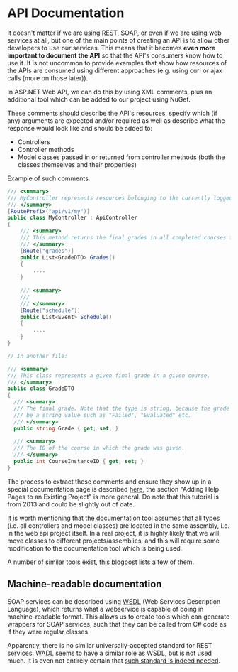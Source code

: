 # API Documentation

It doesn't matter if we are using REST, SOAP, or even if we are using web services at all, but one of the main points of creating an API is to allow other developers to use our services. This means that it becomes **even more important to document the API** so that the API's consumers know how to use it. It is not uncommon to provide examples that show how resources of the APIs are consumed using different approaches (e.g. using curl or ajax calls (more on those later)).

In ASP.NET Web API, we can do this by using XML comments, plus an additional tool which can be added to our project using NuGet.

These comments should describe the API's resources, specify which (if any) arguments are expected and/or required as well as describe what the response would look like and should be added to:

* Controllers
* Controller methods
* Model classes passed in or returned from controller methods (both the classes themselves and their properties)

Example of such comments:

```c#
/// <summary>
/// MyController represents resources belonging to the currently logged in user.
/// </summary>
[RoutePrefix("api/v1/my")]
public class MyController : ApiController
{
    /// <summary>
    /// This method returns the final grades in all completed courses for the given student.
    /// </summary>
    [Route("grades")]
    public List<GradeDTO> Grades()
    {
        ....
    }
    
    /// <summary>
    ///
    /// </summary>
    [Route("schedule")]
    public List<Event> Schedule()
    {
        ....
    }
}

// In another file:

/// <summary>
/// This class represents a given final grade in a given course.
/// </summary>
public class GradeDTO
{
  /// <summary>
  /// The final grade. Note that the type is string, because the grade could 
  /// be a string value such as "Failed", "Evaluated" etc.
  /// </summary>
  public string Grade { get; set; }
  
  /// <summary>
  /// The ID of the course in which the grade was given.
  /// </summary>
  public int CourseInstanceID { get; set; }
}
```

The process to extract these comments and ensure they show up in a special documentation page is described [here](http://www.asp.net/web-api/overview/creating-web-apis/creating-api-help-pages), the section "Adding Help Pages to an Existing Project" is more general. Do note that this tutorial is from 2013 and could be slightly out of date.

It is worth mentioning that the documentation tool assumes that all types (i.e. all controllers and model classes) are located in the same assembly, i.e. in the web api project itself. In a real project, it is highly likely that we will move classes to different projects/assemblies, and this will require some modification to the documentation tool which is being used.

A number of similar tools exist, [this blogpost](http://whyidentity.blogspot.com/2012/07/dynamic-api-reference-generators-aka.html) lists a few of them.

## Machine-readable documentation

SOAP services can be described using [WSDL](http://en.wikipedia.org/wiki/Web_Services_Description_Language) (Web Services Description Language), which returns what a webservice is capable of doing in machine-readable format. 
This allows us to create tools which can generate wrappers for SOAP services, such that they can be called from C# 
code as if they were regular classes. 

Apparently, there is no similar universally-accepted standard for REST services. [WADL](http://en.wikipedia.org/wiki/Web_Application_Description_Language) seems to have a similar role as WSDL, but
is not used much. It is even not entirely certain that [such standard is indeed needed](http://bitworking.org/news/193/Do-we-need-WADL).
